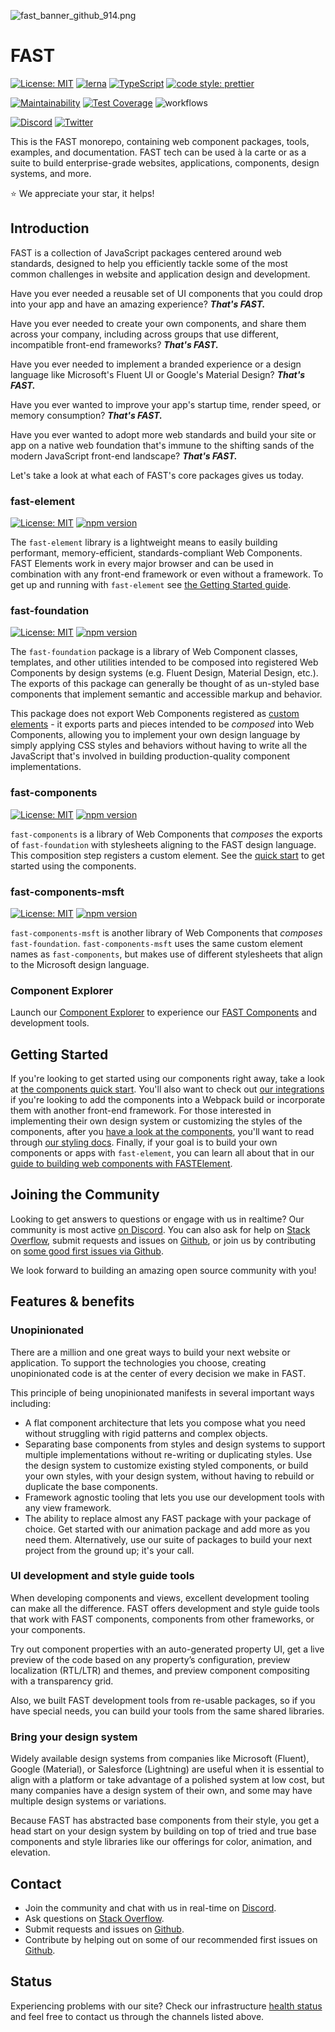 
![fast_banner_github_914.png](https://static.fast.design/assets/fast_banner_github_914.png)

# FAST

[![License: MIT](https://img.shields.io/badge/License-MIT-yellow.svg)](https://opensource.org/licenses/MIT)
[![lerna](https://img.shields.io/badge/maintained%20with-lerna-cc00ff.svg)](https://lerna.js.org/)
[![TypeScript](https://img.shields.io/badge/%3C%2F%3E-TypeScript-%230074c1.svg)](http://www.typescriptlang.org/)
[![code style: prettier](https://img.shields.io/badge/code_style-prettier-f8bc45.svg)](https://github.com/prettier/prettier)

[![Maintainability](https://api.codeclimate.com/v1/badges/8a74621e634a6e9b9561/maintainability)](https://codeclimate.com/github/Microsoft/fast-dna/maintainability)
[![Test Coverage](https://api.codeclimate.com/v1/badges/8a74621e634a6e9b9561/test_coverage)](https://codeclimate.com/github/Microsoft/fast-dna/test_coverage)
![workflows](https://github.com/microsoft/fast-dna/workflows/CI%20-%20FAST/badge.svg?branch=master&event=push)

[![Discord](https://img.shields.io/badge/chat%20on-discord-7289da.svg)](https://discord.gg/FcSNfg4)
[![Twitter](https://img.shields.io/twitter/follow/fast_dna.svg?style=social&label=Follow)](https://twitter.com/intent/follow?screen_name=fast_dna)

This is the FAST monorepo, containing web component packages, tools, examples, and documentation. FAST tech can be used à la carte or as a suite to build enterprise-grade websites, applications, components, design systems, and more.

:star: We appreciate your star, it helps!

## Introduction

FAST is a collection of JavaScript packages centered around web standards, designed to help you efficiently tackle some of the most common challenges in website and application design and development.

Have you ever needed a reusable set of UI components that you could drop into your app and have an amazing experience? _**That's FAST.**_

Have you ever needed to create your own components, and share them across your company, including across groups that use different, incompatible front-end frameworks? _**That's FAST.**_

Have you ever needed to implement a branded experience or a design language like Microsoft's Fluent UI or Google's Material Design? _**That's FAST.**_

Have you ever wanted to improve your app's startup time, render speed, or memory consumption? _**That's FAST.**_

Have you ever wanted to adopt more web standards and build your site or app on a native web foundation that's immune to the shifting sands of the modern JavaScript front-end landscape? _**That's FAST.**_

Let's take a look at what each of FAST's core packages gives us today.

### fast-element

[![License: MIT](https://img.shields.io/badge/License-MIT-yellow.svg)](https://opensource.org/licenses/MIT)
[![npm version](https://badge.fury.io/js/%40microsoft%2Ffast-element.svg)](https://badge.fury.io/js/%40microsoft%2Ffast-element)

The `fast-element` library is a lightweight means to easily building performant, memory-efficient, standards-compliant Web Components. FAST Elements work in every major browser and can be used in combination with any front-end framework or even without a framework. To get up and running with `fast-element` see [the Getting Started guide](http://fast.design/docs/fast-element/getting-started).

### fast-foundation

[![License: MIT](https://img.shields.io/badge/License-MIT-yellow.svg)](https://opensource.org/licenses/MIT)
[![npm version](https://badge.fury.io/js/%40microsoft%2Ffast-foundation.svg)](https://badge.fury.io/js/%40microsoft%2Ffast-foundation)

The `fast-foundation` package is a library of Web Component classes, templates, and other utilities intended to be composed into registered Web Components by design systems (e.g. Fluent Design, Material Design, etc.). The exports of this package can generally be thought of as un-styled base components that implement semantic and accessible markup and behavior.

This package does not export Web Components registered as [custom elements](https://developer.mozilla.org/en-US/docs/Web/Web_Components/Using_custom_elements) - it exports parts and pieces intended to be *composed* into Web Components, allowing you to implement your own design language by simply applying CSS styles and behaviors without having to write all the JavaScript that's involved in building production-quality component implementations.

### fast-components

[![License: MIT](https://img.shields.io/badge/License-MIT-yellow.svg)](https://opensource.org/licenses/MIT)
[![npm version](https://badge.fury.io/js/%40microsoft%2Ffast-components.svg)](https://badge.fury.io/js/%40microsoft%2Ffast-components)

`fast-components` is a library of Web Components that *composes* the exports of `fast-foundation` with stylesheets aligning to the FAST design language. This composition step registers a custom element. See the [quick start](http://fast.design/components/getting-started) to get started using the components.

### fast-components-msft

[![License: MIT](https://img.shields.io/badge/License-MIT-yellow.svg)](https://opensource.org/licenses/MIT)
[![npm version](https://badge.fury.io/js/%40microsoft%2Ffast-components-msft.svg)](https://badge.fury.io/js/%40microsoft%2Ffast-components-msft)

`fast-components-msft` is another library of Web Components that *composes* `fast-foundation`. `fast-components-msft` uses the same custom element names as `fast-components`, but makes use of different stylesheets that align to the Microsoft design language.

### Component Explorer

Launch our [Component Explorer](https://explore.fast.design) to experience our [FAST Components](https://www.npmjs.com/package/@microsoft/fast-components) and development tools.

## Getting Started

If you're looking to get started using our components right away, take a look at [the components quick start](http://fast.design/docs/components/getting-started). You'll also want to check out [our integrations](http://fast.design/docs/integrations/introduction) if you're looking to add the components into a Webpack build or incorporate them with another front-end framework. For those interested in implementing their own design system or customizing the styles of the components, after you [have a look at the components](http://fast.design/docs/components/getting-started), you'll want to read through [our styling docs](http://fast.design/docs/design/introduction). Finally, if your goal is to build your own components or apps with `fast-element`, you can learn all about that in our [guide to building web components with FASTElement](http://fast.design/docs/fast-element/getting-started).

## Joining the Community

Looking to get answers to questions or engage with us in realtime? Our community is most active [on Discord](https://discord.gg/FcSNfg4). You can also ask for help on [Stack Overflow](https://stackoverflow.com/questions/tagged/fast-dna), submit requests and issues on [Github](https://github.com/Microsoft/fast-dna/issues/new/choose), or join us by contributing on [some good first issues via Github](https://github.com/Microsoft/fast-dna/labels/good%20first%20issue).

We look forward to building an amazing open source community with you!

## Features & benefits

### Unopinionated

There are a million and one great ways to build your next website or application. To support the technologies you choose, creating unopinionated code is at the center of every decision we make in FAST.

This principle of being unopinionated manifests in several important ways including:

* A flat component architecture that lets you compose what you need without struggling with rigid patterns and complex objects.
* Separating base components from styles and design systems to support multiple implementations without re-writing or duplicating styles. Use the design system to customize existing styled components, or build your own styles, with your design system, without having to rebuild or duplicate the base components.
* Framework agnostic tooling that lets you use our development tools with any view framework.
* The ability to replace almost any FAST package with your package of choice. Get started with our animation package and add more as you need them. Alternatively, use our suite of packages to build your next project from the ground up; it's your call.

### UI development and style guide tools

When developing components and views, excellent development tooling can make all the difference. FAST offers development and style guide tools that work with FAST components, components from other frameworks, or your components.

Try out component properties with an auto-generated property UI, get a live preview of the code based on any property’s configuration, preview localization (RTL/LTR) and themes, and preview component compositing with a transparency grid.

Also, we built FAST development tools from re-usable packages, so if you have special needs, you can build your tools from the same shared libraries.

### Bring your design system

Widely available design systems from companies like Microsoft (Fluent), Google (Material), or Salesforce (Lightning) are useful when it is essential to align with a platform or take advantage of a polished system at low cost, but many companies have a design system of their own, and some may have multiple design systems or variations.

Because FAST has abstracted base components from their style, you get a head start on your design system by building on top of tried and true base components and style libraries like our offerings for color, animation, and elevation.

## Contact

* Join the community and chat with us in real-time on [Discord](https://discord.gg/FcSNfg4).
* Ask questions on [Stack Overflow](https://stackoverflow.com/questions/tagged/fast-dna). 
* Submit requests and issues on [Github](https://github.com/Microsoft/fast-dna/issues/new/choose).  
* Contribute by helping out on some of our recommended first issues on [Github](https://github.com/Microsoft/fast-dna/labels/good%20first%20issue).

## Status

Experiencing problems with our site? Check our infrastructure [health status](https://www.fast.design/docs/en/contributing/status) and feel free to contact us through the channels listed above.